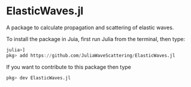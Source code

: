 # ElasticWaves.jl
A package to calculate propagation and scattering of elastic waves.

To install the package in Juia, first run Julia from the terminal, then type:
```julia
julia>]
pkg> add https://github.com/JuliaWaveScattering/ElasticWaves.jl
```
If you want to contribute to this package then type
```julia
pkg> dev ElasticWaves.jl
```
